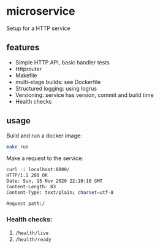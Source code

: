 # microservice
Setup for a HTTP service

## features

- Simple HTTP API, basic handler tests
- Httprouter
- Makefile
- multi-stage builds: see Dockerfile
- Structured logging: using logrus
- Versioning: service has version, commit and build time
- Health checks

## usage

Build and run a docker image:
```sh
make run
```
Make a request to the service:
```sh
curl -i localhost:8000/
HTTP/1.1 200 OK
Date: Sun, 15 Nov 2020 22:10:10 GMT
Content-Length: 83
Content-Type: text/plain; charset=utf-8

Request path:/
```

### Health checks:
1. `/health/live`
2. `/health/ready`

